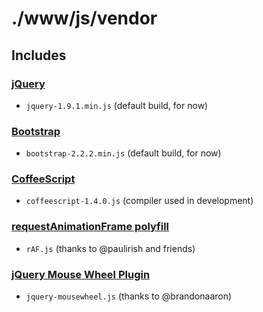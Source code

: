./www/js/vendor
===============

Includes
--------

### [jQuery](http://jquery.com/)

* `jquery-1.9.1.min.js`
  (default build, for now)

### [Bootstrap](http://twitter.github.com/bootstrap/)

* `bootstrap-2.2.2.min.js`
  (default build, for now)

### [CoffeeScript](http://coffeescript.org/)

* `coffeescript-1.4.0.js`
  (compiler used in development)

### [requestAnimationFrame polyfill](https://gist.github.com/1579671)

* `rAF.js`
  (thanks to @paulirish and friends)

### [jQuery Mouse Wheel Plugin](https://github.com/brandonaaron/jquery-mousewheel)

* `jquery-mousewheel.js`
  (thanks to @brandonaaron)
